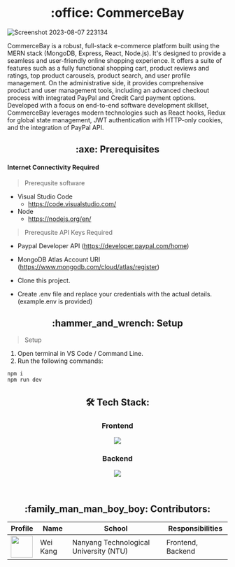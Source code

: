 <h1 align="center"> :office: CommerceBay</h1>

![Screenshot 2023-08-07 223134](https://github.com/weikangg/CommerceBay/assets/95838788/b3f47e1d-5eb6-47e8-93a3-d2a67fc26949)


CommerceBay is a robust, full-stack e-commerce platform built using the MERN stack (MongoDB, Express, React, Node.js). It's designed to provide a seamless and user-friendly online shopping experience. It offers a suite of features such as a fully functional shopping cart, product reviews and ratings, top product carousels, product search, and user profile management. On the administrative side, it provides comprehensive product and user management tools, including an advanced checkout process with integrated PayPal and Credit Card payment options. Developed with a focus on end-to-end software development skillset, CommerceBay leverages modern technologies such as React hooks, Redux for global state management, JWT authentication with HTTP-only cookies, and the integration of PayPal API.

<h2 align="center" id = "prerequisites"> :axe:	Prerequisites</h2>

#### Internet Connectivity Required
> Prerequsite software
* Visual Studio Code
  + https://code.visualstudio.com/
* Node
  + https://nodejs.org/en/
    
> Prerequsite API Keys Required
* Paypal Developer API (https://developer.paypal.com/home)
* MongoDB Atlas Account URI (https://www.mongodb.com/cloud/atlas/register)

* Clone this project.
* Create .env file and replace your credentials with the actual details. (example.env is provided)

<h2 align="center" id = "setup"> :hammer_and_wrench:	Setup</h2>

>Setup

1. Open terminal in VS Code / Command Line.
2. Run the following commands:
```
npm i
npm run dev
```


<h2 align="center" id = "tech-stack"> 🛠 Tech Stack:</h2>

<div align="center">
  <h3>Frontend</h3>
  <p>
    <a href="https://skillicons.dev">
      <img src="https://skillicons.dev/icons?i=react,bootstrap" />
    </a>
  </p>
  <h3>Backend</h3>
  <p>
    <a href="https://skillicons.dev">
      <img src="https://skillicons.dev/icons?i=mongodb,express,nodejs" />
    </a>
  </p>
  <br />
</div>

<h2 align="center" id = "contributors"> :family_man_man_boy_boy: Contributors:</h2>

<div align="center">
    <table>
        <thead>
            <tr>
                <th>Profile</th>
                <th>Name</th>
                <th>School</th>
                <th>Responsibilities</th>
            </tr>
        </thead>
        <tbody>
            <tr>
                <td><a href='https://github.com/weikangg' title='weikangg'> <img src='https://github.com/weikangg.png' height='50' width='50'/></a></td>
                <td>Wei Kang</td>
                <td>Nanyang Technological University (NTU)</td>
                <td>Frontend, Backend</td>
            </tr>
        </tbody>
    </table>
</div>
